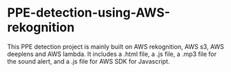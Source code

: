 # PPE-detection-using-AWS-rekognition
This PPE detection project is mainly built on AWS rekognition, AWS s3, AWS deeplens and AWS lambda. 
It includes a .html file, a .js file, a .mp3 file for the sound alert, and a .js file for AWS SDK for Javascript.
